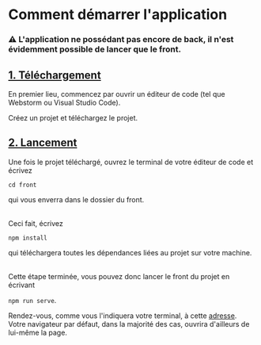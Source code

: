 # Comment démarrer l'application

### ⚠️ L'application ne possédant pas encore de back, il n'est évidemment possible de lancer que le front.

## [1. Téléchargement](#title-one)

En premier lieu, commencez par ouvrir un éditeur 
de code (tel que Webstorm ou Visual Studio Code).

Créez un projet et téléchargez le projet.

## [2. Lancement](#title-two)

Une fois le projet téléchargé, ouvrez le terminal de votre éditeur de code
et écrivez  

```cd front```

qui vous enverra dans le dossier du front.

<br />
Ceci fait, écrivez

```npm install```

qui téléchargera toutes les dépendances liées au projet sur votre machine.

<br />
Cette étape terminée, vous pouvez donc lancer le front du projet en écrivant

```npm run serve```.

Rendez-vous, comme vous l'indiquera votre terminal, à cette [adresse](http://localhost:8080).  
Votre navigateur par défaut, dans la majorité des cas, ouvrira d'ailleurs de lui-même la page.
